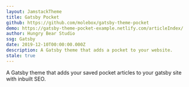```yaml
---
layout: JamstackTheme
title: Gatsby Pocket
github: https://github.com/molebox/gatsby-theme-pocket
demo: https://gatsby-theme-pocket-example.netlify.com/articleIndex/
author: Hungry Bear Studio
ssg: Gatsby
date: 2019-12-10T00:00:00.000Z
description: A Gatsby theme that adds a pocket to your website.
stale: true
---
```


A Gatsby theme that adds your saved pocket articles to your gatsby site with inbuilt SEO.
